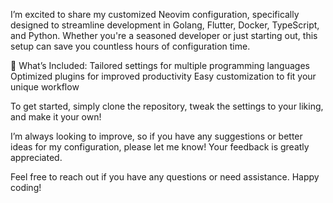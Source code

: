 I’m excited to share my customized Neovim configuration, specifically designed to streamline development in Golang, Flutter, Docker, TypeScript, and Python. Whether you're a seasoned developer or just starting out, this setup can save you countless hours of configuration time.

🔧 What’s Included:
 Tailored settings for multiple programming languages
 Optimized plugins for improved productivity
 Easy customization to fit your unique workflow

To get started, simply clone the repository, tweak the settings to your liking, and make it your own!

I’m always looking to improve, so if you have any suggestions or better ideas for my configuration, please let me know! Your feedback is greatly appreciated.

Feel free to reach out if you have any questions or need assistance. Happy coding!
